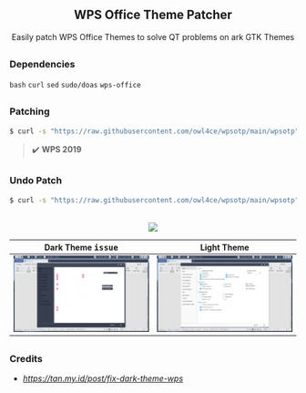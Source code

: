 <h2 align="center">WPS Office Theme Patcher</h2>

<p align="center">Easily patch WPS Office Themes to solve QT problems on ark GTK Themes</p>

##  
### Dependencies <img alt="" align="right" src="https://badges.pufler.dev/visits/owl4ce/wpsotp?style=flat-square&label=&color=fa74b2&logo=GitHub&logoColor=white&labelColor=373e4d"/>
`bash` `curl` `sed` `sudo/doas` `wps-office`

##  
### Patching
```bash
$ curl -s "https://raw.githubusercontent.com/owl4ce/wpsotp/main/wpsotp" | bash
```

> :heavy_check_mark: **WPS 2019**

##  
### Undo Patch
```bash
$ curl -s "https://raw.githubusercontent.com/owl4ce/wpsotp/main/wpsotp" | bash -s -- -u
```

##  

<p align="center"><img src="NULL" align="center"/></p>

Dark Theme <kbd>issue</kbd>|Light Theme
|--|--|
<img src="./screenshots/dark-theme.png"/>|<img src="./screenshots/light-theme.png"/>

##  
### Credits
- *https://tan.my.id/post/fix-dark-theme-wps*
